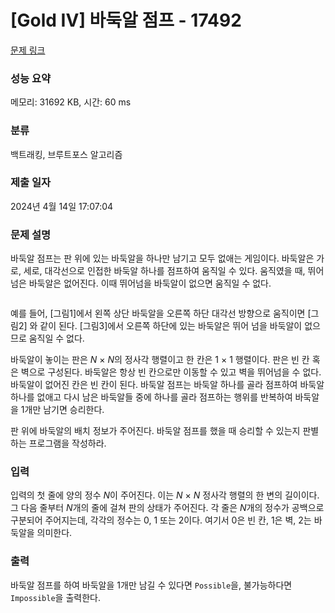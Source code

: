 # [Gold IV] 바둑알 점프 - 17492 

[문제 링크](https://www.acmicpc.net/problem/17492) 

### 성능 요약

메모리: 31692 KB, 시간: 60 ms

### 분류

백트래킹, 브루트포스 알고리즘

### 제출 일자

2024년 4월 14일 17:07:04

### 문제 설명

<p>바둑알 점프는 판 위에 있는 바둑알을 하나만 남기고 모두 없애는 게임이다. 바둑알은 가로, 세로, 대각선으로 인접한 바둑알 하나를 점프하여 움직일 수 있다. 움직였을 때, 뛰어넘은 바둑알은 없어진다. 이때 뛰어넘을 바둑알이 없으면 움직일 수 없다.</p>

<p style="text-align: center;"><img alt="" src="https://upload.acmicpc.net/f7b003c7-b0bb-4815-a8f7-6341049587b4/-/preview/"></p>

<p>예를 들어, [그림1]에서 왼쪽 상단 바둑알을 오른쪽 하단 대각선 방향으로 움직이면 [그림2] 와 같이 된다. [그림3]에서 오른쪽 하단에 있는 바둑알은 뛰어 넘을 바둑알이 없으므로 움직일 수 없다.</p>

<p>바둑알이 놓이는 판은 <em>N</em> × <em>N</em>의 정사각 행렬이고 한 칸은 1 × 1 행렬이다. 판은 빈 칸 혹은 벽으로 구성된다. 바둑알은 항상 빈 칸으로만 이동할 수 있고 벽을 뛰어넘을 수 없다. 바둑알이 없어진 칸은 빈 칸이 된다. 바둑알 점프는 바둑알 하나를 골라 점프하여 바둑알 하나를 없애고 다시 남은 바둑알들 중에 하나를 골라 점프하는 행위를 반복하여 바둑알을 1개만 남기면 승리한다.</p>

<p>판 위에 바둑알의 배치 정보가 주어진다. 바둑알 점프를 했을 때 승리할 수 있는지 판별하는 프로그램을 작성하라.</p>

### 입력 

 <p>입력의 첫 줄에 양의 정수 <em>N</em>이 주어진다. 이는 <em>N</em> × <em>N</em> 정사각 행렬의 한 변의 길이이다. 그 다음 줄부터 <em>N</em>개의 줄에 걸쳐 판의 상태가 주어진다. 각 줄은 <em>N</em>개의 정수가 공백으로 구분되어 주어지는데, 각각의 정수는 0, 1 또는 2이다. 여기서 0은 빈 칸, 1은 벽, 2는 바둑알을 의미한다.</p>

### 출력 

 <p>바둑알 점프를 하여 바둑알을 1개만 남길 수 있다면 <code>Possible</code>을, 불가능하다면 <code>Impossible</code>을 출력한다.</p>


